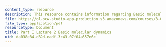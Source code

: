 ```yaml
---
content_type: resource
description: This resource contains information regarding Basic molecular dynamics.
file: https://ol-ocw-studio-app-production.s3.amazonaws.com/courses/3-021j-introduction-to-modeling-and-simulation-spring-2012/da038e84d39deadf3c4307f04a657e6c_MIT3_021JS12_P1_L2.pdf
file_type: application/pdf
resourcetype: Document
title: Part I Lecture 2 Basic molecular dynamics
uid: da038e84-d39d-eadf-3c43-07f04a657e6c
---
```

